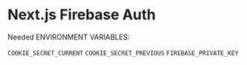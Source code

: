# Next.js Firebase Auth

Needed ENVIRONMENT VARIABLES:

`COOKIE_SECRET_CURRENT`
`COOKIE_SECRET_PREVIOUS`
`FIREBASE_PRIVATE_KEY`